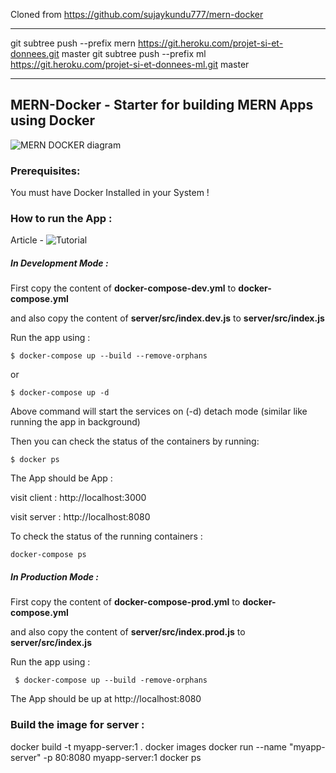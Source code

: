 Cloned from https://github.com/sujaykundu777/mern-docker
___________________________________________

git subtree push --prefix mern https://git.heroku.com/projet-si-et-donnees.git master
git subtree push --prefix ml https://git.heroku.com/projet-si-et-donnees-ml.git master

___________________________________________

## MERN-Docker - Starter for building MERN Apps using Docker

![MERN DOCKER diagram](https://github.com/sujaykundu777/mern-docker/blob/master/3-tier-diagram.png?raw=true)
### Prerequisites:

You must have Docker Installed in your System !

### How to run the App :

Article - ![Tutorial](https://dev.to/sujaykundu777/utilizing-the-power-of-docker-while-building-mern-apps-using-mern-docker-4olb)

##### In Development Mode :

First copy the content of **docker-compose-dev.yml** to **docker-compose.yml**

and also copy the content of **server/src/index.dev.js** to **server/src/index.js**

Run the app using :

`$ docker-compose up --build --remove-orphans`

or

`$ docker-compose up -d`

Above command will start the services on (-d) detach mode (similar like running the app in background)

Then you can check the status of the containers by running:

`$ docker ps`

The App should be App :

visit client : http://localhost:3000

visit server : http://localhost:8080

To check the status of the running containers :

`docker-compose ps`

##### In Production Mode :

First copy the content of **docker-compose-prod.yml** to **docker-compose.yml**

and also copy the content of **server/src/index.prod.js** to **server/src/index.js**

Run the app using :

` $ docker-compose up --build -remove-orphans`

The App should be up at http://localhost:8080

### Build the image for server :
docker build -t myapp-server:1 .
docker images
docker run --name "myapp-server" -p 80:8080 myapp-server:1
docker ps